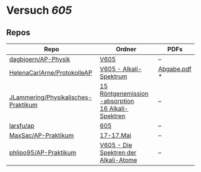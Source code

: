 # Versuch *605*

## Repos

|                                       Repo                                       |                                                                                                                              Ordner                                                                                                                              |                                                                                 PDFs                                                                                 |
|----------------------------------------------------------------------------------|------------------------------------------------------------------------------------------------------------------------------------------------------------------------------------------------------------------------------------------------------------------|----------------------------------------------------------------------------------------------------------------------------------------------------------------------|
|[dagbjoern/AP-Physik](../repo/dagbjoern/AP-Physik)                                |[V605](https://github.com/dagbjoern/AP-Physik/tree/master/V605)                                                                                                                                                                                                   |–                                                                                                                                                                     |
|[HelenaCarlArne/ProtokolleAP](../repo/HelenaCarlArne/ProtokolleAP)                |[V605 - Alkali-Spektrum](https://github.com/HelenaCarlArne/ProtokolleAP/tree/master/V605%20-%20Alkali-Spektrum)                                                                                                                                                   |[Abgabe.pdf](https://docs.google.com/viewer?url=https://raw.githubusercontent.com/NicoWeio/awesome-ap-pdfs/main/HelenaCarlArne%E2%88%95ProtokolleAP/605/Abgabe.pdf) \*|
|[JLammering/Physikalisches-Praktikum](../repo/JLammering/Physikalisches-Praktikum)|[15 Röntgenemission -absorption ](https://github.com/JLammering/Physikalisches-Praktikum/tree/master/15%20R%C3%B6ntgenemission%20-absorption%20)<br/>[16 Alkali-Spektren](https://github.com/JLammering/Physikalisches-Praktikum/tree/master/16%20Alkali-Spektren)|–                                                                                                                                                                     |
|[larsfu/ap](../repo/larsfu/ap)                                                    |[605](https://github.com/larsfu/ap/tree/master/605)                                                                                                                                                                                                               |–                                                                                                                                                                     |
|[MaxSac/AP-Praktikum](../repo/MaxSac/AP-Praktikum)                                |[17-17.Mai](https://github.com/MaxSac/AP-Praktikum/tree/master/17-17.Mai)                                                                                                                                                                                         |–                                                                                                                                                                     |
|[phlipo95/AP-Praktikum](../repo/phlipo95/AP-Praktikum)                            |[V605 - Die Spektren der Alkali-Atome](https://github.com/phlipo95/AP-Praktikum/tree/master/V605%20-%20Die%20Spektren%20der%20Alkali-Atome)                                                                                                                       |–                                                                                                                                                                     |
